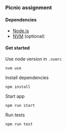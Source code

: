 ### Picnic assignment

#### Dependencies

- [Node.js](https://nodejs.org/en/)
- [NVM](https://github.com/nvm-sh/nvm) (optional)

#### Get started

Use node version in `.nvmrc`

```
nvm use
```

Install dependencies
```
npm install
```

Start app
```
npm run start
```

Run tests
```
npm run test
```
